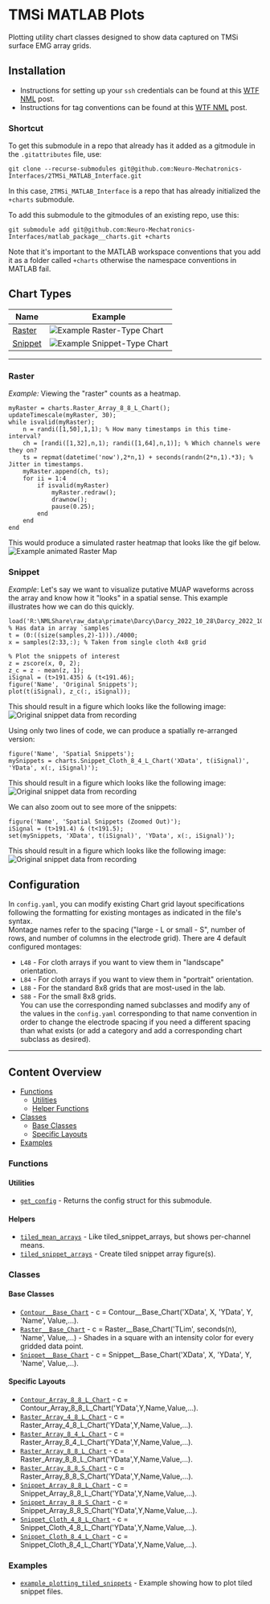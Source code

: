 # TMSi MATLAB Plots #
Plotting utility chart classes designed to show data captured on TMSi surface EMG array grids.  

## Installation ##
* Instructions for setting up your `ssh` credentials can be found at this [WTF NML](https://code.nml.wtf/tutorials/2022/06/26/credentials) post.
* Instructions for tag conventions can be found at this [WTF NML](https://code.nml.wtf/sops/2022/10/23/tags_and_submodules) post.  

### Shortcut ###
To get this submodule in a repo that already has it added as a gitmodule in the `.gitattributes` file, use:  
```(git)
git clone --recurse-submodules git@github.com:Neuro-Mechatronics-Interfaces/2TMSi_MATLAB_Interface.git
```
In this case, `2TMSi_MATLAB_Interface` is a repo that has already initialized the `+charts` submodule.  

To add this submodule to the gitmodules of an existing repo, use this:  
```(git)
git submodule add git@github.com:Neuro-Mechatronics-Interfaces/matlab_package__charts.git +charts
```
Note that it's important to the MATLAB workspace conventions that you add it as a folder called `+charts` otherwise the namespace conventions in MATLAB fail.  


## Chart Types ##  

| Name | Example     |
| ---- | ----------- |
| [Raster](#raster) | ![Example Raster-Type Chart](docs/Example__Raster_Chart_1.png) |
| [Snippet](#snippet) | ![Example Snippet-Type Chart](docs/Example__Snippet_Chart_3.png) |

---

### Raster ###
_Example:_ Viewing the "raster" counts as a heatmap. 
```(matlab)
myRaster = charts.Raster_Array_8_8_L_Chart();
updateTimescale(myRaster, 30);
while isvalid(myRaster);
	n = randi([1,50],1,1); % How many timestamps in this time-interval?
	ch = [randi([1,32],n,1); randi([1,64],n,1)]; % Which channels were they on?
	ts = repmat(datetime('now'),2*n,1) + seconds(randn(2*n,1).*3); % Jitter in timestamps.
	myRaster.append(ch, ts);
	for ii = 1:4
		if isvalid(myRaster)
			myRaster.redraw();
			drawnow();
			pause(0.25);
		end
	end
end
```
This would produce a simulated raster heatmap that looks like the gif below.  
![Example animated Raster Map](docs/Example__Raster_Chart.gif)

### Snippet ###
_Example_: Let's say we want to visualize putative MUAP waveforms across the array and know how it "looks" in a spatial sense. This example illustrates how we can do this quickly.  
```(matlab)
load('R:\NMLShare\raw_data\primate\Darcy\Darcy_2022_10_28\Darcy_2022_10_28_A_0.mat'); % Has data in array `samples`
t = (0:((size(samples,2)-1)))./4000;
x = samples(2:33,:); % Taken from single cloth 4x8 grid

% Plot the snippets of interest
z = zscore(x, 0, 2);
z_c = z - mean(z, 1);
iSignal = (t>191.435) & (t<191.46);
figure('Name', 'Original Snippets'); 
plot(t(iSignal), z_c(:, iSignal)); 
```  
This should result in a figure which looks like the following image:  
![Original snippet data from recording](docs/Example__Snippet_Chart_1.png)

Using only two lines of code, we can produce a spatially re-arranged version:  
```(matlab)
figure('Name', 'Spatial Snippets');
mySnippets = charts.Snippet_Cloth_8_4_L_Chart('XData', t(iSignal)', 'YData', x(:, iSignal)');
```  
This should result in a figure which looks like the following image:  
![Original snippet data from recording](docs/Example__Snippet_Chart_2.png)

We can also zoom out to see more of the snippets:  
```(matlab)
figure('Name', 'Spatial Snippets (Zoomed Out)');
iSignal = (t>191.4) & (t<191.5); 
set(mySnippets, 'XData', t(iSignal)', 'YData', x(:, iSignal)');
```  
This should result in a figure which looks like the following image:  
![Original snippet data from recording](docs/Example__Snippet_Chart_3.png)  

## Configuration ##
In `config.yaml`, you can modify existing Chart grid layout specifications following the formatting for existing montages as indicated in the file's syntax.  
Montage names refer to the spacing ("large - L or small - S", number of rows, and number of columns in the electrode grid). There are 4 default configured montages:  
* `L48` - For cloth arrays if you want to view them in "landscape" orientation.
* `L84` - For cloth arrays if you want to view them in "portrait" orientation.
* `L88` - For the standard 8x8 grids that are most-used in the lab.
* `S88` - For the small 8x8 grids.  
You can use the corresponding named subclasses and modify any of the values in the `config.yaml` corresponding to that name convention in order to change the electrode spacing if you need a different spacing than what exists (or add a category and add a corresponding chart subclass as desired). 

---

## Content Overview ##  
* [Functions](#functions)
  + [Utilities](#utilities)
  + [Helper Functions](#helpers)
* [Classes](#classes)
  + [Base Classes](#base-classes)
  + [Specific Layouts](#specific-layouts)
* [Examples](#examples)

### Functions ###
#### Utilities ####  
 + [`get_config`](get_config.m) - Returns the config struct for this submodule.  

#### Helpers ####  
 + [`tiled_mean_arrays`](tiled_mean_arrays.m) - Like tiled_snippet_arrays, but shows per-channel means.  
 + [`tiled_snippet_arrays`](tiled_snippet_arrays.m) - Create tiled snippet array figure(s).  

### Classes ###
#### Base Classes ####  
 + [`Contour__Base_Chart`](Contour__Base_Chart.m) - c = Contour__Base_Chart('XData', X, 'YData', Y, 'Name', Value,...).  
 + [`Raster__Base_Chart`](Raster__Base_Chart.m) - c = Raster__Base_Chart('TLim', seconds(n), 'Name', Value,...) - Shades in a square with an intensity color for every gridded data point.  
 + [`Snippet__Base_Chart`](Snippet__Base_Chart.m) - c = Snippet__Base_Chart('XData', X, 'YData', Y, 'Name', Value,...).  

#### Specific Layouts ####  
 + [`Contour_Array_8_8_L_Chart`](Contour_Array_8_8_L_Chart.m) - c = Contour_Array_8_8_L_Chart('YData',Y,Name,Value,...).  
 + [`Raster_Array_4_8_L_Chart`](Raster_Array_4_8_L_Chart.m) - c = Raster_Array_4_8_L_Chart('YData',Y,Name,Value,...).  
 + [`Raster_Array_8_4_L_Chart`](Raster_Array_8_4_L_Chart.m) - c = Raster_Array_8_4_L_Chart('YData',Y,Name,Value,...).  
 + [`Raster_Array_8_8_L_Chart`](Raster_Array_8_8_L_Chart.m) - c = Raster_Array_8_8_L_Chart('YData',Y,Name,Value,...).  
 + [`Raster_Array_8_8_S_Chart`](Raster_Array_8_8_S_Chart.m) - c = Raster_Array_8_8_S_Chart('YData',Y,Name,Value,...).  
 + [`Snippet_Array_8_8_L_Chart`](Snippet_Array_8_8_L_Chart.m) - c = Snippet_Array_8_8_L_Chart('YData',Y,Name,Value,...).  
 + [`Snippet_Array_8_8_S_Chart`](Snippet_Array_8_8_S_Chart.m) - c = Snippet_Array_8_8_S_Chart('YData',Y,Name,Value,...).  
 + [`Snippet_Cloth_4_8_L_Chart`](Snippet_Cloth_4_8_L_Chart.m) - c = Snippet_Cloth_4_8_L_Chart('YData',Y,Name,Value,...).  
 + [`Snippet_Cloth_8_4_L_Chart`](Snippet_Cloth_8_4_L_Chart.m) - c = Snippet_Cloth_8_4_L_Chart('YData',Y,Name,Value,...).  

### Examples ###  
 + [`example_plotting_tiled_snippets`](example_plotting_tiled_snippets.m) - Example showing how to plot tiled snippet files. 